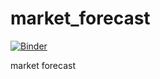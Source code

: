 # market_forecast

[![Binder](https://mybinder.org/badge_logo.svg)](https://mybinder.org/v2/gh/akin-aroge/market_forecast/master?filepath=https%3A%2F%2Fgithub.com%2Fakin-aroge%2Fmarket_forecast%2Fblob%2Fmaster%2Fsrc%2FUntitled.ipynb)

market forecast
